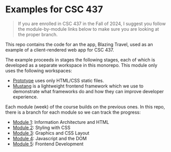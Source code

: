 # Examples for CSC 437

> If you are enrolled in CSC 437 in the Fall of 2024, I suggest
> you follow the module-by-module links below to make sure you
> are looking at the proper branch.

This repo contains the code for an the app, Blazing Travel, used
as an example of a client-rendered web app for CSC 437.

The example proceeds in stages the following stages, each of
which is developed as a separate workspace in this monorepo. This
module only uses the following workspaces:

- [Prototype](packages/proto/README.md) uses only HTML/CSS
  static files.
- [Mustang](packages/mustang/README.md) is a lightweight
  frontend framework which we use to demonstrate what frameworks
  do and how they can improve developer experience.

Each module (week) of the course builds on the previous ones. In
this repo, there is a branch for each module so we can track the
progress:

- [Module 1](https://github.com/kubiak-calpoly/csc-437-examples/tree/mod-1):
  Information Architecture and HTML
- [Module 2](https://github.com/kubiak-calpoly/csc-437-examples/tree/sp24/mod-2):
  Styling with CSS
- [Module 3](https://github.com/kubiak-calpoly/csc-437-examples/tree/sp24/mod-3):
  Graphics and CSS Layout
- [Module 4](https://github.com/kubiak-calpoly/csc-437-examples/tree/sp24/mod-4):
  Javascript and the DOM
- [Module 5](https://github.com/kubiak-calpoly/csc-437-examples/tree/sp24/mod-5):
  Frontend Development



